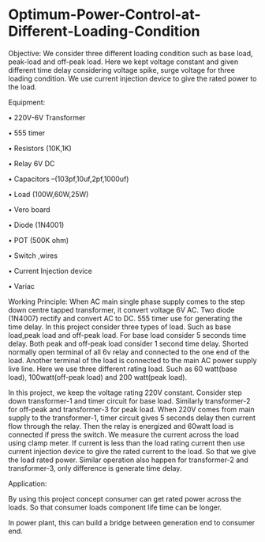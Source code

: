 # Optimum-Power-Control-at-Different-Loading-Condition
Objective: We consider three different loading condition such as base load, peak-load and off-peak load. Here we kept voltage constant and given different time delay considering voltage spike, surge voltage for three loading condition. We use current injection device to give the rated power to the load.

Equipment:

•	220V-6V Transformer

•	555 timer

•	Resistors (10K,1K)

•	Relay 6V DC

•	Capacitors –(103pf,10uf,2pf,1000uf)

•	Load (100W,60W,25W)

•	Vero board

•	Diode (1N4001)

•	POT (500K ohm)

•	Switch ,wires

•	Current Injection device

•	Variac


Working Principle:
When AC main single phase supply comes to the step down centre tapped transformer, it convert voltage 6V AC. Two diode (1N4007) rectify and convert AC to DC. 555 timer use for generating the time delay. In this project consider three types of load. Such as base load,peak load and off-peak load. For base load consider 5 seconds time delay. Both peak and off-peak load consider 1 second time delay. Shorted normally open terminal of all 6v relay and connected to the one end of the load. Another terminal of the load is connected to the main AC power supply live line. Here we use three different rating load. Such as 60 watt(base load), 100watt(off-peak load) and 200 watt(peak load).

In this project, we keep the voltage rating 220V constant. Consider step down transformer-1 and timer circuit for base load. Similarly transformer-2 for off-peak and transformer-3 for peak load. When 220V comes from main supply to the transformer-1, timer circuit gives 5 seconds delay then current flow through the relay. Then the relay is energized and 60watt load is connected if press the switch. We measure the current across the load using clamp meter. If current is less than the load rating current then use current injection device to give the rated current to the load. So that we give the load rated power. Similar operation also happen for transformer-2 and transformer-3, only difference is generate time delay.


Application:

By using this project concept consumer can get rated power across the loads. So that consumer loads component life time can be longer.

In power plant, this can build a bridge between generation end to consumer end.

